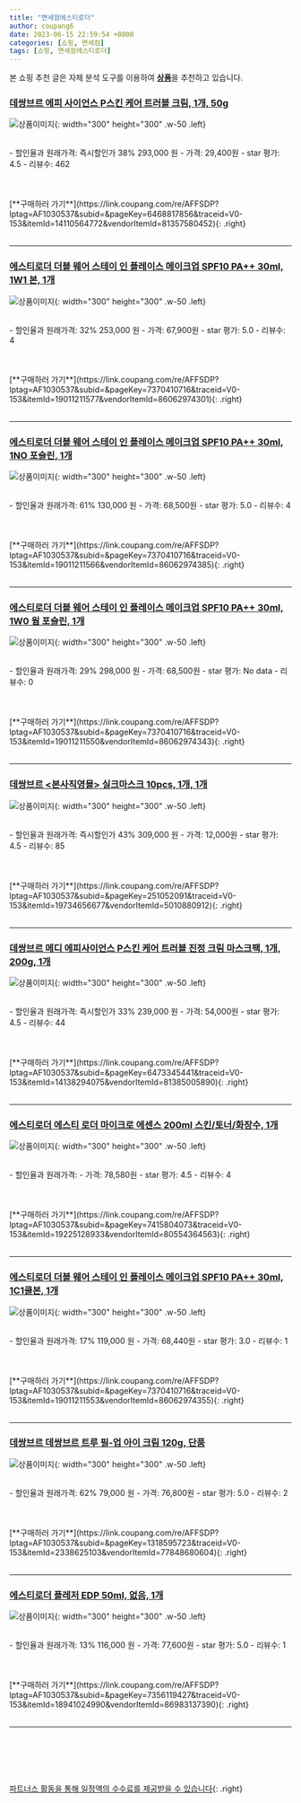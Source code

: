 ```yaml
---
title: "면세점에스티로더"
author: coupang6
date: 2023-06-15 22:59:54 +0800
categories: [쇼핑, 면세점]
tags: [쇼핑, 면세점에스티로더]
---
```


본 쇼핑 추천 글은 자체 분석 도구를 이용하여 [**상품**](https://link.coupang.com/a/bao1ui)을 추천하고 있습니다.

### [데쌍브르 에피 사이언스 P스킨 케어 트러블 크림, 1개, 50g](https://link.coupang.com/re/AFFSDP?lptag=AF1030537&subid=&pageKey=6468817856&traceid=V0-153&itemId=14110564772&vendorItemId=81357580452)

![상품이미지](https://thumbnail7.coupangcdn.com/thumbnails/remote/230x230ex/image/vendor_inventory/0b99/a2b15e585a40d5352c61526684bd22e318e81ee791d3c760e63a488bbccd.jpg){: width="300" height="300" .w-50 .left}


<br>
- 할인율과 원래가격: 즉시할인가 38%  293,000   원
- 가격: 29,400원
- star 평가: 4.5
- 리뷰수: 462
<br>
<br>
<br>
<br>
[**구매하러 가기**](https://link.coupang.com/re/AFFSDP?lptag=AF1030537&subid=&pageKey=6468817856&traceid=V0-153&itemId=14110564772&vendorItemId=81357580452){: .right}
<br>
<br>

---

### [에스티로더 더블 웨어 스테이 인 플레이스 메이크업 SPF10 PA++ 30ml, 1W1 본, 1개](https://link.coupang.com/re/AFFSDP?lptag=AF1030537&subid=&pageKey=7370410716&traceid=V0-153&itemId=19011211577&vendorItemId=86062974301)

![상품이미지](https://thumbnail6.coupangcdn.com/thumbnails/remote/230x230ex/image/vendor_inventory/cb79/0e42be542ae573375c859df29624807c272375a5ba50b058abf325501ab7.jpg){: width="300" height="300" .w-50 .left}


<br>
- 할인율과 원래가격: 32%  253,000   원
- 가격: 67,900원
- star 평가: 5.0
- 리뷰수: 4
<br>
<br>
<br>
<br>
[**구매하러 가기**](https://link.coupang.com/re/AFFSDP?lptag=AF1030537&subid=&pageKey=7370410716&traceid=V0-153&itemId=19011211577&vendorItemId=86062974301){: .right}
<br>
<br>

---

### [에스티로더 더블 웨어 스테이 인 플레이스 메이크업 SPF10 PA++ 30ml, 1NO 포슬린, 1개](https://link.coupang.com/re/AFFSDP?lptag=AF1030537&subid=&pageKey=7370410716&traceid=V0-153&itemId=19011211566&vendorItemId=86062974385)

![상품이미지](https://thumbnail9.coupangcdn.com/thumbnails/remote/230x230ex/image/vendor_inventory/5ba3/8f6b6d26d3a7687d17586451e83f22a2affbf013e1b192f363ecc40680eb.jpg){: width="300" height="300" .w-50 .left}


<br>
- 할인율과 원래가격: 61%  130,000   원
- 가격: 68,500원
- star 평가: 5.0
- 리뷰수: 4
<br>
<br>
<br>
<br>
[**구매하러 가기**](https://link.coupang.com/re/AFFSDP?lptag=AF1030537&subid=&pageKey=7370410716&traceid=V0-153&itemId=19011211566&vendorItemId=86062974385){: .right}
<br>
<br>

---

### [에스티로더 더블 웨어 스테이 인 플레이스 메이크업 SPF10 PA++ 30ml, 1W0 웜 포슬린, 1개](https://link.coupang.com/re/AFFSDP?lptag=AF1030537&subid=&pageKey=7370410716&traceid=V0-153&itemId=19011211550&vendorItemId=86062974343)

![상품이미지](https://thumbnail9.coupangcdn.com/thumbnails/remote/230x230ex/image/vendor_inventory/0503/395d3fbe7512274de88ed5634aab56dca8cfb8529a8ddf31880b59ac2d73.jpg){: width="300" height="300" .w-50 .left}


<br>
- 할인율과 원래가격: 29%  298,000   원
- 가격: 68,500원
- star 평가: No data
- 리뷰수: 0
<br>
<br>
<br>
<br>
[**구매하러 가기**](https://link.coupang.com/re/AFFSDP?lptag=AF1030537&subid=&pageKey=7370410716&traceid=V0-153&itemId=19011211550&vendorItemId=86062974343){: .right}
<br>
<br>

---

### [데쌍브르 <본사직영몰> 실크마스크 10pcs, 1개, 1개](https://link.coupang.com/re/AFFSDP?lptag=AF1030537&subid=&pageKey=251052091&traceid=V0-153&itemId=19734656677&vendorItemId=5010880912)

![상품이미지](https://thumbnail9.coupangcdn.com/thumbnails/remote/230x230ex/image/vendor_inventory/9a83/6558db93327213138ca1e9bb5c36066e1b1ef7fe3cc939f57407d3e42bea.jpg){: width="300" height="300" .w-50 .left}


<br>
- 할인율과 원래가격: 즉시할인가 43%  309,000   원
- 가격: 12,000원
- star 평가: 4.5
- 리뷰수: 85
<br>
<br>
<br>
<br>
[**구매하러 가기**](https://link.coupang.com/re/AFFSDP?lptag=AF1030537&subid=&pageKey=251052091&traceid=V0-153&itemId=19734656677&vendorItemId=5010880912){: .right}
<br>
<br>

---

### [데쌍브르 메디 에피사이언스 P스킨 케어 트러블 진정 크림 마스크팩, 1개, 200g, 1개](https://link.coupang.com/re/AFFSDP?lptag=AF1030537&subid=&pageKey=6473345441&traceid=V0-153&itemId=14138294075&vendorItemId=81385005890)

![상품이미지](https://thumbnail6.coupangcdn.com/thumbnails/remote/230x230ex/image/vendor_inventory/01d2/9c2c12bdbfe784ca06326ef0b7ff2e8894f38c35d5d56e1a39351d355887.jpg){: width="300" height="300" .w-50 .left}


<br>
- 할인율과 원래가격: 즉시할인가 33%  239,000   원
- 가격: 54,000원
- star 평가: 4.5
- 리뷰수: 44
<br>
<br>
<br>
<br>
[**구매하러 가기**](https://link.coupang.com/re/AFFSDP?lptag=AF1030537&subid=&pageKey=6473345441&traceid=V0-153&itemId=14138294075&vendorItemId=81385005890){: .right}
<br>
<br>

---

### [에스티로더 에스티 로더 마이크로 에센스 200ml 스킨/토너/화장수, 1개](https://link.coupang.com/re/AFFSDP?lptag=AF1030537&subid=&pageKey=7415804073&traceid=V0-153&itemId=19225128933&vendorItemId=80554364563)

![상품이미지](https://thumbnail10.coupangcdn.com/thumbnails/remote/230x230ex/image/vendor_inventory/b450/e2965926247a4eaa74ff1c98dcf90006c94c9b67916e5196620f7d3f1531.png){: width="300" height="300" .w-50 .left}


<br>
- 할인율과 원래가격: 
- 가격: 78,580원
- star 평가: 4.5
- 리뷰수: 4
<br>
<br>
<br>
<br>
[**구매하러 가기**](https://link.coupang.com/re/AFFSDP?lptag=AF1030537&subid=&pageKey=7415804073&traceid=V0-153&itemId=19225128933&vendorItemId=80554364563){: .right}
<br>
<br>

---

### [에스티로더 더블 웨어 스테이 인 플레이스 메이크업 SPF10 PA++ 30ml, 1C1쿨본, 1개](https://link.coupang.com/re/AFFSDP?lptag=AF1030537&subid=&pageKey=7370410716&traceid=V0-153&itemId=19011211553&vendorItemId=86062974355)

![상품이미지](https://thumbnail9.coupangcdn.com/thumbnails/remote/230x230ex/image/vendor_inventory/c585/f9ce32a37ad318780106d49b73a609f6618fd0cdc16f64ab423fde97e9ce.jpg){: width="300" height="300" .w-50 .left}


<br>
- 할인율과 원래가격: 17%  119,000   원
- 가격: 68,440원
- star 평가: 3.0
- 리뷰수: 1
<br>
<br>
<br>
<br>
[**구매하러 가기**](https://link.coupang.com/re/AFFSDP?lptag=AF1030537&subid=&pageKey=7370410716&traceid=V0-153&itemId=19011211553&vendorItemId=86062974355){: .right}
<br>
<br>

---

### [데쌍브르 데쌍브르 트루 필-업 아이 크림 120g, 단품](https://link.coupang.com/re/AFFSDP?lptag=AF1030537&subid=&pageKey=1318595723&traceid=V0-153&itemId=2338625103&vendorItemId=77848680604)

![상품이미지](https://thumbnail6.coupangcdn.com/thumbnails/remote/230x230ex/image/vendor_inventory/2e3c/991992b2c72b8acb61703deec8e8cd2b497cb9d8683e8bcfa20416cc3bc1.jpg){: width="300" height="300" .w-50 .left}


<br>
- 할인율과 원래가격: 62%  79,000   원
- 가격: 76,800원
- star 평가: 5.0
- 리뷰수: 2
<br>
<br>
<br>
<br>
[**구매하러 가기**](https://link.coupang.com/re/AFFSDP?lptag=AF1030537&subid=&pageKey=1318595723&traceid=V0-153&itemId=2338625103&vendorItemId=77848680604){: .right}
<br>
<br>

---

### [에스티로더 플레저 EDP 50ml, 없음, 1개](https://link.coupang.com/re/AFFSDP?lptag=AF1030537&subid=&pageKey=7356119427&traceid=V0-153&itemId=18941024990&vendorItemId=86983137390)

![상품이미지](https://thumbnail9.coupangcdn.com/thumbnails/remote/230x230ex/image/vendor_inventory/17e7/cd5423e2b0b197ee297a8b11de93e9b82b6716afa69dcecdd36ea9609910.jpg){: width="300" height="300" .w-50 .left}


<br>
- 할인율과 원래가격: 13%  116,000   원
- 가격: 77,600원
- star 평가: 5.0
- 리뷰수: 1
<br>
<br>
<br>
<br>
[**구매하러 가기**](https://link.coupang.com/re/AFFSDP?lptag=AF1030537&subid=&pageKey=7356119427&traceid=V0-153&itemId=18941024990&vendorItemId=86983137390){: .right}
<br>
<br>

---
<br><br><br><br><br> [파트너스 활동을 통해 일정액의 수수료를 제공받을 수 있습니다](https://link.coupang.com/a/bao1ui){: .right}